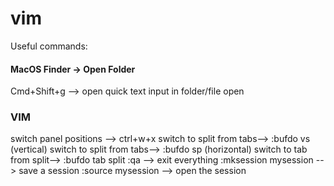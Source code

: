 # vim 

Useful commands:

#### MacOS Finder -> Open Folder 
Cmd+Shift+g --> open quick text input in folder/file open 

### VIM 
switch panel positions --> ctrl+w+x
switch to split from tabs--> :bufdo vs (vertical)
switch to split from tabs--> :bufdo sp (horizontal)
switch to tab from split--> :bufdo tab split 
:qa --> exit everything
:mksession mysession --> save a session 
:source mysession --> open the session
